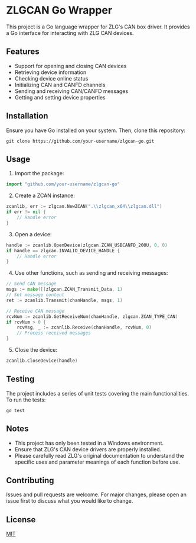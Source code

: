 # ZLGCAN Go Wrapper

This project is a Go language wrapper for ZLG's CAN box driver. It provides a Go interface for interacting with ZLG CAN devices.

## Features

- Support for opening and closing CAN devices
- Retrieving device information
- Checking device online status
- Initializing CAN and CANFD channels
- Sending and receiving CAN/CANFD messages
- Getting and setting device properties

## Installation

Ensure you have Go installed on your system. Then, clone this repository:

```
git clone https://github.com/your-username/zlgcan-go.git
```

## Usage

1. Import the package:

```go
import "github.com/your-username/zlgcan-go"
```

2. Create a ZCAN instance:

```go
zcanlib, err := zlgcan.NewZCAN(".\\zlgcan_x64\\zlgcan.dll")
if err != nil {
    // Handle error
}
```

3. Open a device:

```go
handle := zcanlib.OpenDevice(zlgcan.ZCAN_USBCANFD_200U, 0, 0)
if handle == zlgcan.INVALID_DEVICE_HANDLE {
    // Handle error
}
```

4. Use other functions, such as sending and receiving messages:

```go
// Send CAN message
msgs := make([]zlgcan.ZCAN_Transmit_Data, 1)
// Set message content
ret := zcanlib.Transmit(chanHandle, msgs, 1)

// Receive CAN message
rcvNum := zcanlib.GetReceiveNum(chanHandle, zlgcan.ZCAN_TYPE_CAN)
if rcvNum > 0 {
    rcvMsg, _ := zcanlib.Receive(chanHandle, rcvNum, 0)
    // Process received messages
}
```

5. Close the device:

```go
zcanlib.CloseDevice(handle)
```

## Testing

The project includes a series of unit tests covering the main functionalities. To run the tests:

```
go test
```

## Notes

- This project has only been tested in a Windows environment.
- Ensure that ZLG's CAN device drivers are properly installed.
- Please carefully read ZLG's original documentation to understand the specific uses and parameter meanings of each function before use.

## Contributing

Issues and pull requests are welcome. For major changes, please open an issue first to discuss what you would like to change.

## License

[MIT](https://choosealicense.com/licenses/mit/)